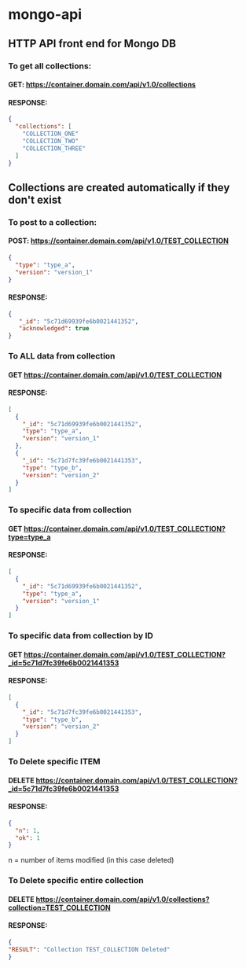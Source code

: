 # mongo-api
## HTTP API front end for Mongo DB

### To get all collections:
#### GET: https://container.domain.com/api/v1.0/collections
#### RESPONSE: 
```json
{
  "collections": [
    "COLLECTION_ONE" 
    "COLLECTION_TWO" 
    "COLLECTION_THREE"
  ]
}
```

## Collections are created automatically if they don't exist

### To post to a collection:
#### POST: https://container.domain.com/api/v1.0/TEST_COLLECTION
```json
{
  "type": "type_a",
  "version": "version_1"
}
```
#### RESPONSE: 
```json
{
   "_id": "5c71d69939fe6b0021441352",
   "acknowledged": true
}
```

### To ALL data from collection
#### GET https://container.domain.com/api/v1.0/TEST_COLLECTION
#### RESPONSE:
```json
[
  {
    "_id": "5c71d69939fe6b0021441352",
    "type": "type_a",
    "version": "version_1"
  },
  {
    "_id": "5c71d7fc39fe6b0021441353",
    "type": "type_b",
    "version": "version_2"
  }
]
```

### To specific data from collection
#### GET https://container.domain.com/api/v1.0/TEST_COLLECTION?type=type_a
#### RESPONSE:
```json
[
  {
    "_id": "5c71d69939fe6b0021441352",
    "type": "type_a",
    "version": "version_1"
  }
]
```

### To specific data from collection by ID
#### GET https://container.domain.com/api/v1.0/TEST_COLLECTION?_id=5c71d7fc39fe6b0021441353
#### RESPONSE:
```json
[
  {
    "_id": "5c71d7fc39fe6b0021441353",
    "type": "type_b",
    "version": "version_2"
  }
]
```

### To Delete specific ITEM
#### DELETE  https://container.domain.com/api/v1.0/TEST_COLLECTION?_id=5c71d7fc39fe6b0021441353
#### RESPONSE:
```json
{
  "n": 1,
  "ok": 1
}
```
n = number of items modified (in this case deleted)

### To Delete specific entire collection
#### DELETE  https://container.domain.com/api/v1.0/collections?collection=TEST_COLLECTION
#### RESPONSE:
```json
{
"RESULT": "Collection TEST_COLLECTION Deleted"
}
```


